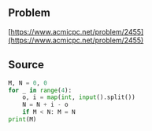 ## Problem

[https://www.acmicpc.net/problem/2455](https://www.acmicpc.net/problem/2455)

## Source

```py
M, N = 0, 0
for _ in range(4):
    o, i = map(int, input().split())
    N = N + i - o
    if M < N: M = N
print(M)
```